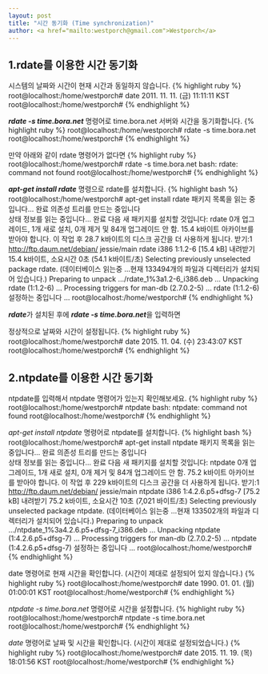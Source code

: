 ```yaml
---                                   
layout: post
title: "시간 동기화 (Time synchronization)" 
author: <a href="mailto:westporch@gmail.com">Westporch</a>
---
```


1.rdate를 이용한 시간 동기화
--------------------------

시스템의 날짜와 시간이 현재 시간과 동일하지 않습니다.
{% highlight ruby %}
root@localhost:/home/westporch# date
2011. 11. 11. (금) 11:11:11 KST
root@localhost:/home/westporch# 
{% endhighlight %}

***rdate -s time.bora.net*** 명령어로 time.bora.net 서버와 시간을 동기화합니다.
{% highlight ruby %}
root@localhost:/home/westporch# rdate -s time.bora.net
root@localhost:/home/westporch#
{% endhighlight %}

만약 아래와 같이 rdate 명령어가 없다면 
{% highlight ruby %}
root@localhost:/home/westporch# rdate -s time.bora.net
bash: rdate: command not found
root@localhost:/home/westporch# 
{% endhighlight %}

***apt-get install rdate*** 명령으로 rdate를 설치합니다.
{% highlight bash %}
root@localhost:/home/westporch# apt-get install rdate
패키지 목록을 읽는 중입니다... 완료
의존성 트리를 만드는 중입니다       
상태 정보를 읽는 중입니다... 완료
다음 새 패키지를 설치할 것입니다:
  rdate
0개 업그레이드, 1개 새로 설치, 0개 제거 및 84개 업그레이드 안 함.
15.4 k바이트 아카이브를 받아야 합니다.
이 작업 후 28.7 k바이트의 디스크 공간을 더 사용하게 됩니다.
받기:1 http://ftp.daum.net/debian/ jessie/main rdate i386 1:1.2-6 [15.4 kB]
내려받기 15.4 k바이트, 소요시간 0초 (54.1 k바이트/초)
Selecting previously unselected package rdate.
(데이터베이스 읽는중 ...현재 133494개의 파일과 디렉터리가 설치되어 있습니다.)
Preparing to unpack .../rdate_1%3a1.2-6_i386.deb ...
Unpacking rdate (1:1.2-6) ...
Processing triggers for man-db (2.7.0.2-5) ...
rdate (1:1.2-6) 설정하는 중입니다 ...
root@localhost:/home/westporch#
{% endhighlight %}

***rdate***가 설치된 후에 ***rdate -s time.bora.net***을 입력하면

정상적으로 날짜와 시간이 설정됩니다.
{% highlight ruby %}
root@localhost:/home/westporch# date
2015. 11. 04. (수) 23:43:07 KST
root@localhost:/home/westporch# 
{% endhighlight %}


2.ntpdate를 이용한 시간 동기화
------------------------------

ntpdate를 입력해서 ntpdate 명령어가 있는지 확인해보세요.
{% highlight ruby %}
root@localhost:/home/westporch# ntpdate
bash: ntpdate: command not found
root@localhost:/home/westporch# 
{% endhighlight %}


_apt-get install ntpdate_ 명령어로 ntpdate를 설치합니다.
{% highlight bash %}
root@localhost:/home/westporch# apt-get install ntpdate
패키지 목록을 읽는 중입니다... 완료
의존성 트리를 만드는 중입니다       
상태 정보를 읽는 중입니다... 완료
다음 새 패키지를 설치할 것입니다:
  ntpdate
0개 업그레이드, 1개 새로 설치, 0개 제거 및 84개 업그레이드 안 함.
75.2 k바이트 아카이브를 받아야 합니다.
이 작업 후 229 k바이트의 디스크 공간을 더 사용하게 됩니다.
받기:1 http://ftp.daum.net/debian/ jessie/main ntpdate i386 1:4.2.6.p5+dfsg-7 [75.2 kB]
내려받기 75.2 k바이트, 소요시간 10초 (7,021 바이트/초)
Selecting previously unselected package ntpdate.
(데이터베이스 읽는중 ...현재 133502개의 파일과 디렉터리가 설치되어 있습니다.)
Preparing to unpack .../ntpdate_1%3a4.2.6.p5+dfsg-7_i386.deb ...
Unpacking ntpdate (1:4.2.6.p5+dfsg-7) ...
Processing triggers for man-db (2.7.0.2-5) ...
ntpdate (1:4.2.6.p5+dfsg-7) 설정하는 중입니다 ...
root@localhost:/home/westporch#
{% endhighlight %}

date 명령어로 현재 시간을 확인합니다. (시간이 제대로 설정되어 있지 않습니다.)
{% highlight ruby %}
root@localhost:/home/westporch# date
1990. 01. 01. (월) 01:00:01 KST
root@localhost:/home/westporch# 
{% endhighlight %}

_ntpdate -s time.bora.net_ 명령어로 시간을 설정합니다.
{% highlight ruby %}
root@localhost:/home/westporch# ntpdate -s time.bora.net
root@localhost:/home/westporch# 
{% endhighlight %}

_date_ 명령어로 날짜 및 시간을 확인합니다. (시간이 제대로 설정되었습니다.)
{% highlight ruby %}
root@localhost:/home/westporch# date
2015. 11. 19. (목) 18:01:56 KST
root@localhost:/home/westporch# 
{% endhighlight %}

